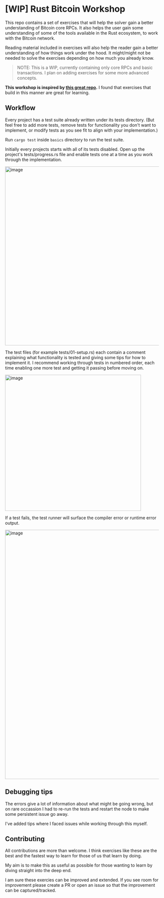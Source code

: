 # [WIP] Rust Bitcoin Workshop

This repo contains a set of exercises that will help the solver gain a better
understanding of Bitcoin core RPCs. It also helps the user gain some
understanding of some of the tools available in the Rust ecosystem, to work
with the Bitcoin network. 

Reading material included in exercises will also help the reader gain a better
understanding of how things work under the hood. It might/might not be needed
to solve the exercises depending on how much you already know.

>NOTE: This is a WIP, currently containing only core RPCs and basic 
transactions. I plan on adding exercises for some more advanced concepts. 

**This workshop is inspired by [this great repo](https://github.com/dtolnay/proc-macro-workshop).**
I found that exercises that build in this manner are great for learning.


## Workflow

Every project has a test suite already written under its tests directory. 
(But feel free to add more tests, remove tests for functionality you don't 
want to implement, or modify tests as you see fit to align with your 
implementation.)

Run `cargo test` inside `basics` directory to run the test suite.

Initially every projects starts with all of its tests disabled. 
Open up the project's tests/progress.rs file and enable tests one at a time 
as you work through the implementation. 

<img width="585" alt="image" src="https://user-images.githubusercontent.com/84708985/213715720-21452bb3-2542-483c-a08b-fe338f824db2.png">

The test files (for example tests/01-setup.rs) each contain a comment 
explaining what functionality is tested and giving some tips for how to 
implement it. I recommend working through tests in numbered order, each time 
enabling one more test and getting it passing before moving on.

<img width="445" alt="image" src="https://user-images.githubusercontent.com/84708985/213716503-96827d9a-5be3-4f13-8f36-6927d9592b95.png">

If a test fails, the test runner will surface the compiler error or 
runtime error output.

<img width="815" alt="image" src="https://user-images.githubusercontent.com/84708985/213716182-cf182f25-0d44-4b9c-a8c3-62818898cf3c.png">


## Debugging tips

The errors give a lot of information about what might be going wrong, but 
on rare occassion I had to re-run the tests and restart the node to make some 
persistent issue go away.

I've added tips where I faced issues while working through this myself.

## Contributing

All contributions are more than welcome. I think exercises like these are the 
best and the fastest way to learn for those of us that learn by doing.

My aim is to make this as useful as possible for those wanting to learn by 
diving straight into the deep end.

I am sure these exercies can be improved and extended. If you see room for 
improvement please create a PR or open an issue so that the improvement can 
be captured/tracked. 

